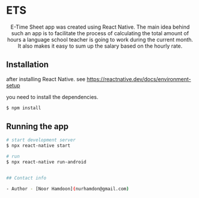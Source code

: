 # ETS
<p align="center">
 E-Time Sheet app was created using React Native. The main idea behind such an app is to facilitate the process of calculating the total
  amount of hours a language school teacher is going to work during the current month. It also makes it easy to sum up the salary based on the hourly rate.  
</p>


## Installation

after installing React Native. see <a href='https://reactnative.dev/docs/environment-setup'/>https://reactnative.dev/docs/environment-setup</a>

you need to install the dependencies.
```bash
$ npm install
```

## Running the app

```bash
# start development server
$ npx react-native start

# run
$ npx react-native run-android


## Contact info

- Author - [Noor Hamdoon](nurhamdon@gmail.com)
